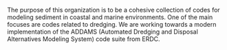 The purpose of this organization is to be a cohesive collection of codes for modeling sediment in coastal and marine environments. 
One of the main focuses are codes related to dredging. We are working towards a modern implementation of the ADDAMS (Automated Dredging and Disposal Alternatives Modeling System) code suite from ERDC.
